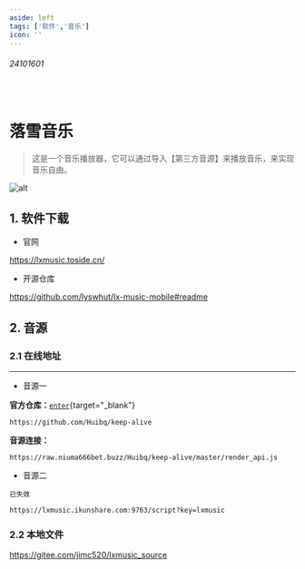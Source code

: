 ```yaml
---
aside: left
tags: ['软件','音乐']
icon: ''
---
```

 
###### 24101601
 
<br/>
 
# 落雪音乐

> 这是一个音乐播放器，它可以通过导入【第三方音源】来播放音乐，来实现音乐自由。

![alt](/articlesPic/24101601.png)

## 1. 软件下载 

- 官网 

https://lxmusic.toside.cn/

- 开源仓库

https://github.com/lyswhut/lx-music-mobile#readme 


## 2. 音源

### 2.1 在线地址

---

- <Badge type='warning'>音源一</Badge>

**官方仓库：**[`enter`](https://github.com/Huibq/keep-alive){target="_blank"}  

```text
https://github.com/Huibq/keep-alive  
```
**音源连接：**   

```text
https://raw.niuma666bet.buzz/Huibq/keep-alive/master/render_api.js
```

- <Badge type='warning'>音源二</Badge>

`已失效`

```text
https://lxmusic.ikunshare.com:9763/script?key=lxmusic
```


### 2.2 本地文件

https://gitee.com/jimc520/lxmusic_source